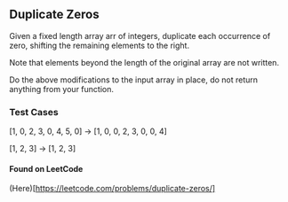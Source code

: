 ## Duplicate Zeros

Given a fixed length array arr of integers, duplicate each occurrence of zero, shifting the remaining elements to the right.

Note that elements beyond the length of the original array are not written.

Do the above modifications to the input array in place, do not return anything from your function.


### Test Cases

[1, 0, 2, 3, 0, 4, 5, 0] -> [1, 0, 0, 2, 3, 0, 0, 4]

[1, 2, 3] -> [1, 2, 3]


#### Found on LeetCode
(Here)[https://leetcode.com/problems/duplicate-zeros/]